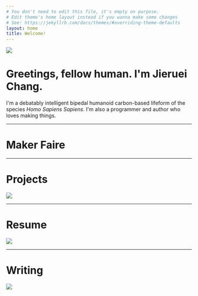 ```yaml
---
# You don't need to edit this file, it's empty on purpose.
# Edit theme's home layout instead if you wanna make some changes
# See: https://jekyllrb.com/docs/themes/#overriding-theme-defaults
layout: home
title: Welcome!
---
```

![](https://raw.githubusercontent.com/jierueichang/jierueichang.github.io/master/jierueibanner.jpg)
# Greetings, fellow human. I'm Jieruei Chang.
I'm a debatably intelligent bipedal humanoid carbon-based lifeform of the species *Homo Sapiens Sapiens*. I'm also a programmer and author who loves making things.
<hr></hr>

# Maker Faire

<hr></hr>

# Projects
![](https://raw.githubusercontent.com/jierueichang/jierueichang.github.io/master/energyorb.jpg)
<hr></hr>

# Resume
![](https://raw.githubusercontent.com/jierueichang/jierueichang.github.io/master/resume.jpg)
<hr></hr>

# Writing
![](https://raw.githubusercontent.com/jierueichang/jierueichang.github.io/master/writingrobot.jpg)
